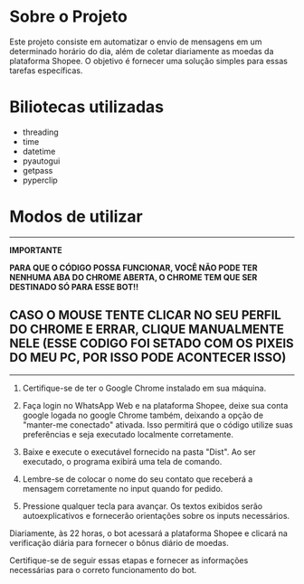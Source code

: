 # Sobre o Projeto
Este projeto consiste em automatizar o envio de mensagens em um determinado horário do dia, além de coletar diariamente as moedas da plataforma Shopee. O objetivo é fornecer uma solução simples para essas tarefas específicas.

# Biliotecas utilizadas
- threading
- time
- datetime
- pyautogui
- getpass
- pyperclip

# Modos de utilizar
--------------------------------------------------------
**IMPORTANTE**

**PARA QUE O CÓDIGO POSSA FUNCIONAR, VOCÊ NÃO PODE TER NENHUMA ABA DO CHROME ABERTA, O CHROME TEM QUE SER DESTINADO SÓ PARA ESSE BOT!!**

**CASO O MOUSE TENTE CLICAR NO SEU PERFIL DO CHROME E ERRAR, CLIQUE MANUALMENTE NELE (ESSE CODIGO FOI SETADO COM OS PIXEIS DO MEU PC, POR ISSO PODE ACONTECER ISSO)**
----------------------------------------------------------
----------------------------------------------------------

1. Certifique-se de ter o Google Chrome instalado em sua máquina.

2. Faça login no WhatsApp Web e na plataforma Shopee, deixe sua conta google logada no google Chrome também, deixando a opção de "manter-me conectado" ativada. Isso permitirá que o código utilize suas preferências e seja executado localmente corretamente.

3. Baixe e execute o executável fornecido na pasta "Dist". Ao ser executado, o programa exibirá uma tela de comando.

4. Lembre-se de colocar o nome do seu contato que receberá a mensagem corretamente no input quando for pedido.

5. Pressione qualquer tecla para avançar. Os textos exibidos serão autoexplicativos e fornecerão orientações sobre os inputs necessários.

Diariamente, às 22 horas, o bot acessará a plataforma Shopee e clicará na verificação diária para fornecer o bônus diário de moedas.

Certifique-se de seguir essas etapas e fornecer as informações necessárias para o correto funcionamento do bot.
